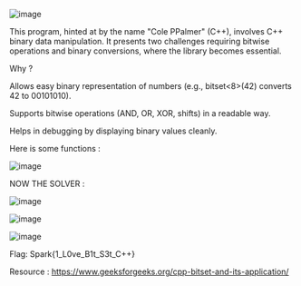 ![image](https://github.com/user-attachments/assets/e2503452-047e-4467-808b-7b4de87adfd7)


This program, hinted at by the name "Cole PPalmer" (C++), involves C++ binary data manipulation. It presents two challenges requiring bitwise operations and binary conversions, where the <bitset> library becomes essential.

Why <bitset>?

Allows easy binary representation of numbers (e.g., bitset<8>(42) converts 42 to 00101010).

Supports bitwise operations (AND, OR, XOR, shifts) in a readable way.

Helps in debugging by displaying binary values cleanly.

Here is some functions :

![image](https://github.com/user-attachments/assets/a11305c4-0c3d-4150-852b-5dc93d3f1f42)

NOW THE SOLVER :

![image](https://github.com/user-attachments/assets/aa655a23-abfa-4b4a-851b-c56c821983f5)

![image](https://github.com/user-attachments/assets/90f1e767-8a16-4151-9114-cd5869128bca)

![image](https://github.com/user-attachments/assets/923369dd-5276-44e9-9176-21c483cd65f3)

Flag: Spark{1_L0ve_B1t_S3t_C++}

Resource : https://www.geeksforgeeks.org/cpp-bitset-and-its-application/
